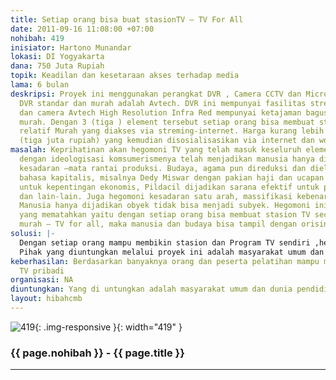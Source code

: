 ```yaml
---
title: Setiap orang bisa buat stasionTV – TV For All
date: 2011-09-16 11:08:00 +07:00
nohibah: 419
inisiator: Hartono Munandar
lokasi: DI Yogyakarta
dana: 750 Juta Rupiah
topik: Keadilan dan kesetaraan akses terhadap media
lama: 6 bulan
deskripsi: Proyek ini menggunakan perangkat DVR , Camera CCTV dan Microfon. Perangkat
  DVR standar dan murah adalah Avtech. DVR ini mempunyai fasilitas streming dan sound
  dan camera Avtech High Resolution Infra Red mempunyai ketajaman bagus dan harga
  murah. Dengan 3 (tiga ) element tersebut setiap orang bisa membuat stasion TV yang
  relatif Murah yang diakses via streming-internet. Harga kurang lebih Rp 3.000.000,-
  (tiga juta rupiah) yang kemudian disosialisasikan via internet dan workshop
masalah: Keprihatinan akan hegomoni TV yang telah masuk keseluruh element masyarakat
  dengan ideologisasi komsumerismenya telah menjadikan manusia hanya diletakan kedalam
  kesadaran –mata rantai produksi. Budaya, agama pun direduksi dan dieleminir kedalam
  bahasa kapitalis, misalnya Dedy Miswar dengan pakian haji dan ucapan alhamduulillah-nya
  untuk kepentingan ekonomis, Pildacil dijadikan sarana efektif untuk promosi produksi
  dan lain-lain. Juga hegomoni kesadaran satu arah, massifikasi kebenaran,dan ideologisasi.
  Manusia hanya dijadikan obyek tidak bisa menjadi subyek. Hegomoni ini harus ada
  yang mematahkan yaitu dengan setiap orang bisa membuat stasion TV secara mudah dan
  murah – TV for all, maka manusia dan budaya bisa tampil dengan orisinlitasnya
solusi: |-
  Dengan setiap orang mampu membikin stasion dan Program TV sendiri ,hegomoni akan mampu di patahkan.
  Pihak yang diuntungkan melalui proyek ini adalah masyarakat umum dan dunia pendidikan organisasi-organisasi NGO. Untuk proyek di sosialisasikan ke 5 SLTA,5 Perguruan Tinggai,dan 5 NGO di wilayah DIY.
keberhasilan: Berdasarkan banyaknya orang dan peserta pelatihan mampu membikin situs
  TV pribadi
organisasi: NA
diuntungkan: Yang di untungkan adalah masyarakat umum dan dunia pendidikan organisasi-organisasi NGO.Untuk proyek di sosialisasikan ke 5 SLTA,5 Perguruan Tinggai,dan 5 NGO di wilayah DIY
layout: hibahcmb
---
```


![419](/static/img/hibahcmb/419.png){: .img-responsive }{: width="419" }

### {{ page.nohibah }} - {{ page.title }}

---
